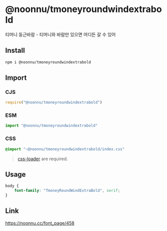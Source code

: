 # @noonnu/tmoneyroundwindextrabold
티머니 둥근바람 - 티머니와 바람만 있으면 어디든 갈 수 있어

## Install
```sh
npm i @noonnu/tmoneyroundwindextrabold
```
## Import
### CJS
```js
require("@noonnu/tmoneyroundwindextrabold")
```
### ESM
```js
import "@noonnu/tmoneyroundwindextrabold"
```
### CSS 
```css
@import "~@noonnu/tmoneyroundwindextrabold/index.css"
```
> [css-loader](https://github.com/webpack-contrib/css-loader) are required.

## Usage
```css
body {
    font-family: "TmoneyRoundWindExtraBold", serif;
}
```

## Link
https://noonnu.cc/font_page/458
